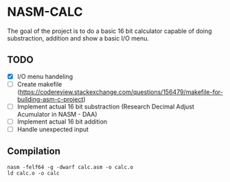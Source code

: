 # NASM-CALC

The goal of the project is to do a basic 16 bit calculator capable of doing substraction, addition and show a basic I/O menu.

## TODO
- [x] I/O menu handeling
- [ ] Create makefile (https://codereview.stackexchange.com/questions/156479/makefile-for-building-asm-c-project)
- [ ] Implement actual 16 bit substraction (Research Decimal Adjust Acumulator in NASM - DAA)
- [ ] Implement actual 16 bit addition
- [ ] Handle unexpected input

## Compilation
```
nasm -felf64 -g -dwarf calc.asm -o calc.o
ld calc.o -o calc
```
